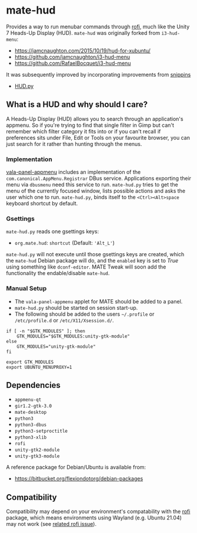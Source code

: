 # mate-hud

Provides a way to run menubar commands through
[rofi](https://github.com/davatorium/rofi), much like the Unity 7
Heads-Up Display (HUD). `mate-hud` was originally forked from
`i3-hud-menu`:

  * https://jamcnaughton.com/2015/10/19/hud-for-xubuntu/
  * https://github.com/jamcnaughton/i3-hud-menu
  * https://github.com/RafaelBocquet/i3-hud-menu

It was subsequently improved by incorporating improvements from
[snippins](https://gist.github.com/snippins)

  * [HUD.py](https://gist.github.com/snippins/ee943f2b25db555ef12107f7cee20241)

## What is a HUD and why should I care?

A Heads-Up Display (HUD) allows you to search through an application's
appmenu. So if you're trying to find that single filter in Gimp but
can't remember which filter category it fits into or if you can't
recall if preferences sits under File, Edit or Tools on your favourite
browser, you can just search for it rather than hunting through the
menus.

### Implementation

[vala-panel-appmenu](https://github.com/rilian-la-te/vala-panel-appmenu)
includes an implementation of the `com.canonical.AppMenu.Registrar` DBus
service. Applications exporting their menu via `dbusmenu` need this
service to run. `mate-hud.py` tries to get the menu of the currently
focused window, lists possible actions and asks the user which one to
run. `mate-hud.py`, binds itself to the `<Ctrl><Alt>space` keyboard
shortcut by default.

### Gsettings

`mate-hud.py` reads one gsettings keys:

  * `org.mate.hud`: `shortcut` (Default: `'Alt_L'`)

`mate-hud.py` will not execute until those gsettings keys are created,
which the `mate-hud` Debian package will do, and the `enabled` key
is set to *True* using something like `dconf-editor`. MATE Tweak
will soon add the functionality the endable/disable `mate-hud`.

### Manual Setup

  * The `vala-panel-appmenu` applet for MATE should be added to a panel.
  * `mate-hud.py` should be started on session start-up.
  * The following should be added to the users `~/.profile` or `/etc/profile.d` or `/etc/X11/Xsession.d/`.

```
if [ -n "$GTK_MODULES" ]; then
    GTK_MODULES="$GTK_MODULES:unity-gtk-module"
else
    GTK_MODULES="unity-gtk-module"
fi

export GTK_MODULES
export UBUNTU_MENUPROXY=1
```

## Dependencies

  * `appmenu-qt`
  * `gir1.2-gtk-3.0`
  * `mate-desktop`
  * `python3`
  * `python3-dbus`
  * `python3-setproctitle`
  * `python3-xlib`
  * `rofi`
  * `unity-gtk2-module`
  * `unity-gtk3-module`

A reference package for Debian/Ubuntu is available from:

  * https://bitbucket.org/flexiondotorg/debian-packages

## Compatibility

Compatibility may depend on your environment's compatability with the [rofi](https://github.com/davatorium/rofi/) package, which means environments using Wayland (e.g. Ubuntu 21.04) may not work (see [related rofi issue](https://github.com/davatorium/rofi/issues/446)).

